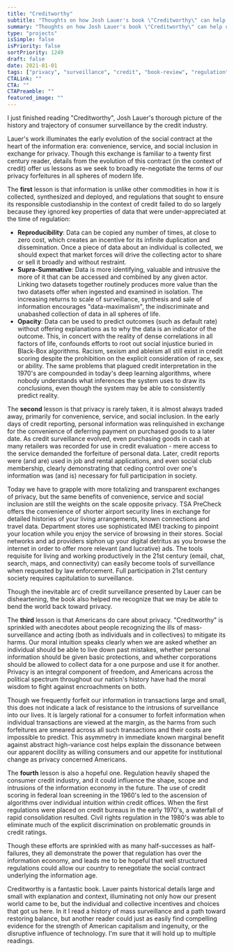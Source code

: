 ```yaml
---
title: "Creditworthy"
subtitle: "Thoughts on how Josh Lauer's book \"Creditworthy\" can help us renegotiate the surveillance social contract."
summary: "Thoughts on how Josh Lauer's book \"Creditworthy\" can help us renegotiate the surveillance social contract."
type: "projects"
isSimple: false
isPriority: false
sortPriority: 1249
draft: false
date: 2021-01-01
tags: ["privacy", "surveillance", "credit", "book-review", "regulation", "data"]
CTALink: ""
CTA: ""
CTAPreamble: ""
featured_image: ""
---
```


I just finished reading "Creditworthy", Josh Lauer's thorough picture of the history and trajectory of consumer surveillance by the credit industry.

Lauer's work illuminates the early evolution of the social contract at the heart of the information era: convenience, service, and social inclusion in exchange for privacy. Though this exchange is familiar to a twenty first century reader, details from the evolution of this contract (in the context of credit) offer us lessons as we seek to broadly re-negotiate the terms of our privacy forfeitures in all spheres of modern life.

The __first__ lesson is that information is unlike other commodities in how it is collected, synthesized and deployed, and regulations that sought to ensure its responsible custodianship in the context of credit failed to do so largely because they ignored key properties of data that were under-appreciated at the time of regulation:

- __Reproducibility__: Data can be copied any number of times, at close to zero cost, which creates an incentive for its infinite duplication and dissemination. Once a piece of data about an individual is collected, we should expect that market forces will drive the collecting actor to share or sell it broadly and without restraint.
- __Supra-Summative__: Data is more identifying, valuable and intrusive the more of it that can be accessed and combined by any given actor. Linking two datasets together routinely produces more value than the two datasets offer when ingested and examined in isolation. The increasing returns to scale of surveillance, synthesis and sale of information encourages "data-maximalism", the indiscriminate and unabashed collection of data in all spheres of life.
- __Opacity__: Data can be used to predict outcomes (such as default rate) without offering explanations as to why the data is an indicator of the outcome. This, in concert with the reality of dense correlations in all factors of life, confounds efforts to root out social injustice buried in Black-Box algorithms. Racism, sexism and ableism all still exist in credit scoring despite the prohibition on the explicit consideration of race, sex or ability. The same problems that plagued credit interpretation in the 1970's are compounded in today's deep learning algorithms, where nobody understands what inferences the system uses to draw its conclusions, even though the system may be able to consistently predict reality.

The __second__ lesson is that privacy is rarely taken, it is almost always traded away, primarily for convenience, service, and social inclusion. In the early days of credit reporting, personal information was relinquished in exchange for the convenience of deferring payment on purchased goods to a later date. As credit surveillance evolved, even purchasing goods in cash at many retailers was recorded for use in credit evaluation - mere access to the service demanded the forfeiture of personal data. Later, credit reports were (and are) used in job and rental applications, and even social club membership, clearly demonstrating that ceding control over one's information was (and is) necessary for full participation in society. 

Today we have to grapple with more totalizing and transparent exchanges of privacy, but the same benefits of convenience, service and social inclusion are still the weights on the scale opposite privacy. TSA PreCheck offers the convenience of shorter airport security lines in exchange for detailed histories of your living arrangements, known connections and travel data. Department stores use sophisticated IMEI tracking to pinpoint your location while you enjoy the service of browsing in their stores. Social networks and ad providers siphon up your digital detritus as you browse the internet in order to offer more relevant (and lucrative) ads. The tools requisite for living and working productively in the 21st century (email, chat, search, maps, and connectivity) can easily become tools of surveillance when requested by law enforcement. Full participation in 21st century society requires capitulation to surveillance.

Though the inevitable arc of credit surveillance presented by Lauer can be disheartening, the book also helped me recognize that we may be able to bend the world back toward privacy.

The __third__ lesson is that Americans do care about privacy. "Creditworthy" is sprinkled with anecdotes about people recognizing the ills of mass-surveillance and acting (both as individuals and in collectives) to mitigate its harms. Our moral intuition speaks clearly when we are asked whether an individual should be able to live down past mistakes, whether personal information should be given basic protections, and whether corporations should be allowed to collect data for a one purpose and use it for another. Privacy is an integral component of freedom, and Americans across the political spectrum throughout our nation's history have had the moral wisdom to fight against encroachments on both.

Though we frequently forfeit our information in transactions large and small, this does not indicate a lack of resistance to the intrusions of surveillance into our lives. It is largely rational for a consumer to forfeit information when individual transactions are viewed at the margin, as the harms from such forfeitures are smeared across all such transactions and their costs are impossible to predict. This asymmetry in immediate known marginal benefit against abstract high-variance cost helps explain the dissonance between our apparent docility as willing consumers and our appetite for institutional change as privacy concerned Americans.

The __fourth__ lesson is also a hopeful one.  Regulation heavily shaped the consumer credit industry, and it could influence the shape, scope and intrusions of the information economy in the future. The use of credit scoring in federal loan screening in the 1960's led to the ascension of algorithms over individual intuition within credit offices. When the first regulations were placed on credit bureaus in the early 1970's, a waterfall of rapid consolidation resulted. Civil rights regulation in the 1980's was able to eliminate much of the explicit discrimination on problematic grounds in credit ratings.

Though these efforts are sprinkled with as many half-successes as half-failures, they all demonstrate the power that regulation has over the information economy, and leads me to be hopeful that well structured regulations could allow our country to renegotiate the social contract underlying the information age. 

Creditworthy is a fantastic book. Lauer paints historical details large and small with explanation and context, illuminating not only how our present world came to be, but the individual and collective incentives and choices that got us here. In it I read a history of mass surveillance and a path toward restoring balance, but another reader could just as easily find compelling evidence for the strength of American capitalism and ingenuity, or the disruptive influence of technology. I'm sure that it will hold up to multiple readings.